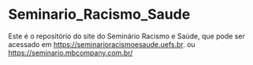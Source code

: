 # Seminario_Racismo_Saude
Este é o repositório do site do Seminário Racismo e Saúde, que pode ser acessado em https://seminarioracismoesaude.uefs.br. ou https://seminario.mbcompany.com.br/ 
